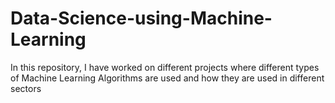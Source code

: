 # Data-Science-using-Machine-Learning
In this repository, I have worked on different projects where different types of Machine Learning Algorithms are used and how they are used in different sectors
